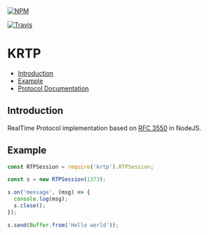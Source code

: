 [![NPM](https://nodei.co/npm/krtp.png?downloads=true&downloadRank=true&stars=true)](https://nodei.co/npm/krtp/)

[![Travis](https://travis-ci.org/1995parham/krtp.svg?branch=master&style=flat-square)](https://travis-ci.org/1995parham/krtp)

# KRTP

- [Introduction](#introduction)
- [Example](#example)
- [Protocol Documentation](https://github.com/1995parham/krtp/blob/master/docs/RTP.md)

## Introduction
RealTime Protocol implementation based on [RFC 3550](https://tools.ietf.org/html/rfc3550) in NodeJS.

## Example
```javascript
const RTPSession = require('krtp').RTPSession;

const s = new RTPSession(1373);

s.on('message', (msg) => {
  console.log(msg);
  s.close();
});

s.send(Buffer.from('Hello world'));
```
